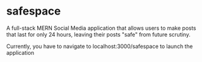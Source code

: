 # safespace
A full-stack MERN Social Media application that allows users to make posts that last for only 24 hours, leaving their posts "safe" from future scrutiny.



Currently, you have to navigate to localhost:3000/safespace to launch the application
